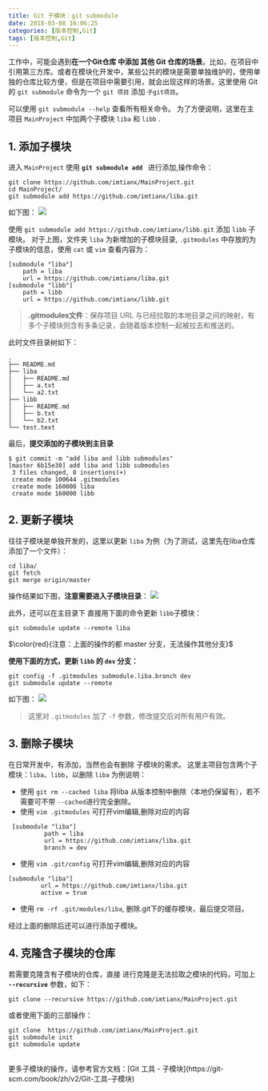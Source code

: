 ```yaml
---
title: Git 子模块：git submodule
date: 2018-03-08 16:06:25
categories: [版本控制,Git]
tags: [版本控制,Git]
---
```


工作中，可能会遇到**在一个Git仓库 中添加 其他 Git 仓库的场景**。比如，在项目中引用第三方库。或者在模块化开发中，某些公共的模块是需要单独维护的，使用单独的仓库比较方便，但是在项目中需要引用，就会出现这样的场景。这里使用 Git 的 `git submodule` 命令为一个 `git 项目` 添加 `子git项目`。<!--more-->


可以使用 `git submodule --help` 查看所有相关命令。
为了方便说明，这里在主项目 `MainProject` 中加两个子模块 `liba` 和 `libb` .

## 1. 添加子模块

进入 `MainProject` 使用 **`git submodule add `** 进行添加,操作命令：

```
git clone https://github.com/imtianx/MainProject.git
cd MainProject/
git submodule add https://github.com/imtianx/liba.git
```
如下图：
![](http://img.imtianx.cn/18-3-7/40164089.jpg)

使用 `git submodule add https://github.com/imtianx/libb.git` 添加 `libb` 子模块。 对于上图，文件夹 `liba` 为新增加的子模块目录, `.gitmodules` 中存放的为子模块的信息，使用 `cat` 或 `vim` 查看内容为：

```
[submodule "liba"]
	path = liba
	url = https://github.com/imtianx/liba.git
[submodule "libb"]
	path = libb
	url = https://github.com/imtianx/libb.git
```

> **.gitmodules文件**：保存项目 URL 与已经拉取的本地目录之间的映射，有多个子模块则含有多条记录，会随着版本控制一起被拉去和推送的。

此时文件目录树如下：
```
.
├── README.md
├── liba
│   ├── README.md
│   ├── a.txt
│   └── a2.txt
├── libb
│   ├── README.md
│   ├── b.txt
│   └── b2.txt
└── test.text

```

最后，**提交添加的子模块到主目录**

```
$ git commit -m "add liba and libb submodules"
[master 6b15e30] add liba and libb submodules
 3 files changed, 8 insertions(+)
 create mode 100644 .gitmodules
 create mode 160000 liba
 create mode 160000 libb
```
## 2. 更新子模块
往往子模块是单独开发的，这里以更新 `liba` 为例（为了测试，这里先在liba仓库添加了一个文件）：

```
cd liba/
git fetch
git merge origin/master
```
操作结果如下图，**注意需要进入子模块目录**：
![](http://img.imtianx.cn/18-3-8/31258305.jpg)

此外，还可以在主目录下 直接用下面的命令更新 `libb`子模块：
```
git submodule update --remote liba
```
$\color{red}{注意：上面的操作的都 master 分支，无法操作其他分支}$

**使用下面的方式，更新 `libb` 的 `dev` 分支：**

```
git config -f .gitmodules submodule.liba.branch dev
git submodule update --remote
```
如下图：
![](http://img.imtianx.cn/18-3-8/49923190.jpg)

> 这里对 `.gitmodules` 加了 `-f` 参数，修改提交后对所有用户有效。

## 3. 删除子模块
在日常开发中，有添加，当然也会有删除 子模块的需求。
这里主项目包含两个子模块：`liba`、`libb`，以删除 `liba` 为例说明：

-  使用 `git rm --cached liba` 将liba 从版本控制中删除（本地仍保留有），若不需要可不带 `--cached`进行完全删除。
- 使用 `vim .gitmodules` 可打开vim编辑,删除对应的内容
 
 ```
  [submodule "liba"]
           path = liba
           url = https://github.com/imtianx/liba.git
           branch = dev
 ```
- 使用 `vim .git/config` 可打开vim编辑,删除对应的内容
 
 ```
 [submodule "liba"]
          url = https://github.com/imtianx/liba.git
          active = true
 ```
- 使用 `rm -rf .git/modules/liba`, 删除.git下的缓存模块，最后提交项目。

经过上面的删除后还可以进行添加子模块。

## 4. 克隆含子模块的仓库
若需要克隆含有子模块的仓库，直接 进行克隆是无法拉取之模块的代码，可加上 **`--recursive`** 参数，如下：

```
git clone --recursive https://github.com/imtianx/MainProject.git
```
或者使用下面的三部操作：

```
git clone  https://github.com/imtianx/MainProject.git
git submodule init
git submodule update
```
<br/>
更多子模块的操作，请参考官方文档：[Git 工具 - 子模块](https://git-scm.com/book/zh/v2/Git-工具-子模块)






